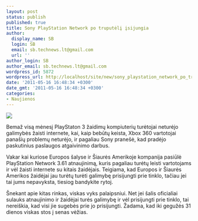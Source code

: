 ```yaml
---
layout: post
status: publish
published: true
title: Sony PlayStation Network po truputėlį įsijungia
author:
  display_name: SB
  login: SB
  email: sb.technews.lt@gmail.com
  url: ''
author_login: SB
author_email: sb.technews.lt@gmail.com
wordpress_id: 5872
wordpress_url: http://localhost/site/new/sony_playstation_network_po_truputeli_isijungia/
date: '2011-05-16 16:48:34 +0300'
date_gmt: '2011-05-16 16:48:34 +0300'
categories:
- Naujienos
---
```

<div class="imgright"><img src="http://technews.lt/upload/zdnet-playstation-network-logo.jpg"  /></div>
<p>Bemaž visą mėnesį PlayStaton 3 žaidimų kompiuterių turėtojai neturėjo galimybės žaisti internete, kai, kaip bebūtų keista, Xbox 360 vartotojai panašių problemų neturėjo, ir pagaliau Sony pranešė, kad pradėjo paskutinius paslaugos atgaivinimo darbus.</p>
<p>Vakar kai kuriose Europos šalyse ir Šiaurės Amerikoje kompanija pasiūlė PlayStation Network 3.61 atnaujinimą, kuris pagaliau turėtų leisti vartotojams ir vėl žaisti internete su kitais žaidėjais. Teigiama, kad Europos ir Šiaurės Amerikos žaidėjai jau turėtų turėti galimybę prisijungti prie tinklo, tačiau jei tai jums nepavyksta, tiesiog bandykite rytoj.</p>
<p>Šnekant apie kitas rinkas, viskas vyks palaipsniui. Net jei šalis oficialiai sulauks atnaujinimo ir žaidėjai turės galimybę ir vėl prisijungti prie tinklo, tai nereiškia, kad visi jie sugebės prie jo prisijungti. Žadama, kad iki gegužės 31 dienos viskas stos į senas vėžias.<br /></p>
